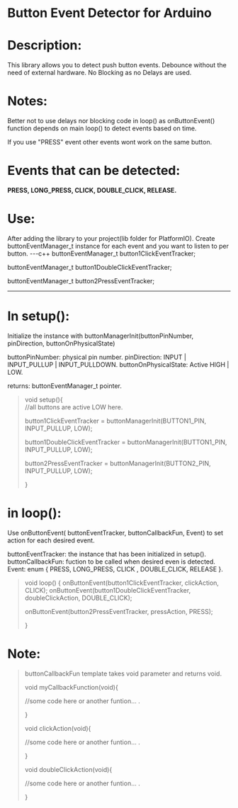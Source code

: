 # Button Event Detector for Arduino

# Description:
This library allows you to detect push button events.
Debounce without the need of external hardware.
No Blocking as no Delays are used.

# Notes:
Better not to use delays nor blocking code in loop() as onButtonEvent() function depends on main loop() to detect events based on time.

If you use "PRESS" event other events wont work on the same button.

# Events that can be detected:
**PRESS, LONG_PRESS, CLICK, DOUBLE_CLICK, RELEASE.**


# Use:
After adding the library to your project(lib folder for PlatformIO).
Create buttonEventManager_t instance for each event and you want to listen to per button.
---c++
buttonEventManager_t button1ClickEventTracker;

buttonEventManager_t button1DoubleClickEventTracker;

buttonEventManager_t button2PressEventTracker;

---

# In setup():

Initialize the instance with buttonManagerInit(buttonPinNumber, pinDirection, buttonOnPhysicalState)

buttonPinNumber: physical pin number.
pinDirection: INPUT | INPUT_PULLUP | INPUT_PULLDOWN.
buttonOnPhysicalState: Active HIGH | LOW.

returns: buttonEventManager_t pointer.

>void setup(){   
>  //all buttons are active LOW here. 
>  
>  button1ClickEventTracker = buttonManagerInit(BUTTON1_PIN, INPUT_PULLUP, LOW);
>  
>  button1DoubleClickEventTracker = buttonManagerInit(BUTTON1_PIN, INPUT_PULLUP, LOW);
>  
>  button2PressEventTracker = buttonManagerInit(BUTTON2_PIN, INPUT_PULLUP, LOW);
>  
>}


# in loop():

Use onButtonEvent( buttonEventTracker, buttonCallbackFun, Event) to set action for each desired event.

buttonEventTracker: the instance that has been initialized in setup().
buttonCallbackFun: fuction to be called when desired even is detected.
Event: enum { PRESS, LONG_PRESS, CLICK , DOUBLE_CLICK, RELEASE }.

>void loop() {
>  onButtonEvent(button1ClickEventTracker, clickAction, CLICK);
>  onButtonEvent(button1DoubleClickEventTracker, doubleClickAction, DOUBLE_CLICK);
>  
>  onButtonEvent(button2PressEventTracker, pressAction, PRESS);
>  
>}


# Note:
>buttonCallbackFun template takes void parameter and returns void.
>
>void myCallbackFunction(void){
>
>    //some code here or another funtion... .
>  
>}
>
>void clickAction(void){
>
>    //some code here or another funtion... .
>  
>}
>
>void doubleClickAction(void){
>
>    //some code here or another funtion... .
>  
>}

